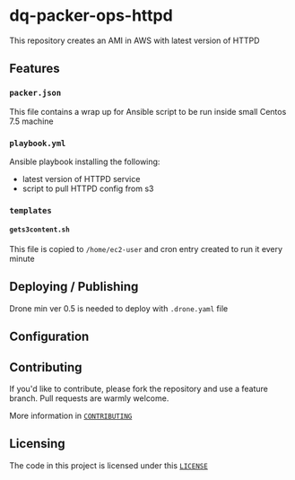 # dq-packer-ops-httpd
This repository creates an AMI in AWS with latest version of HTTPD 

## Features

### `packer.json`
This file contains a wrap up for Ansible script to be run inside small Centos 7.5 machine

### `playbook.yml`
Ansible playbook installing the following:
- latest version of HTTPD service
- script to pull HTTPD config from s3

### `templates`

#### `gets3content.sh`
This file is copied to `/home/ec2-user` and cron entry created to run it every minute

## Deploying / Publishing
Drone min ver 0.5 is needed to deploy with `.drone.yaml` file


## Configuration


## Contributing

If you'd like to contribute, please fork the repository and use a feature
branch. Pull requests are warmly welcome.

More information in [`CONTRIBUTING`](./CONTRIBUTING)

## Licensing
The code in this project is licensed under this [`LICENSE`](./LICENSE)


